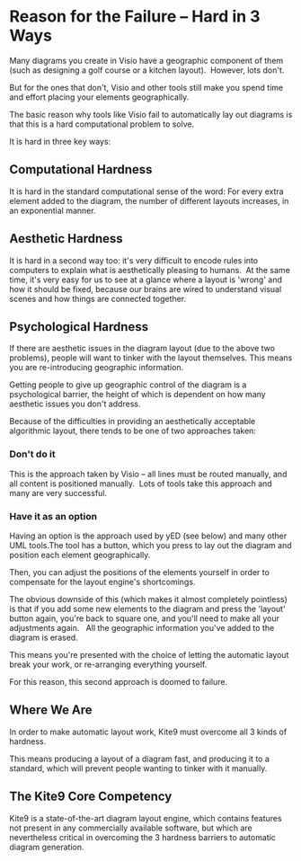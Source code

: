 # Reason for the Failure – Hard in 3 Ways

Many diagrams you create in Visio have a geographic component of them
(such as designing a golf course or a kitchen layout).  However, lots don't.  

But for the ones that don't, Visio and other tools still make you spend time and effort placing your elements
geographically.

The basic reason why tools like Visio fail to automatically lay out diagrams is that this is a hard computational problem to solve.

It is hard in three key ways:

## Computational Hardness

It is hard in the standard computational sense of the word: For every extra element added to the
diagram, the number of different layouts increases, in an exponential
manner. 

## Aesthetic Hardness

It is hard in a second way too: it's very difficult to encode rules into
computers to explain what is aesthetically pleasing to humans.  At the same time, it's very easy for
us to see at a glance where a layout is 'wrong' and how it should be
fixed, because our brains are wired to understand visual scenes and how
things are connected together.

## Psychological Hardness

If there are aesthetic issues in the diagram layout (due to the above two problems), people will want to tinker with the layout themselves.  This means you are re-introducing geographic information.  

Getting people to give up geographic control of the diagram is a psychological barrier, the height of which is dependent on how many aesthetic issues you don't address.

Because of the difficulties in providing an aesthetically acceptable
algorithmic layout, there tends to be one of two approaches taken:

### Don't do it

This is the approach taken by Visio – all lines must be routed manually, and all content is positioned manually. 
Lots of tools take this approach and many are very successful.

### Have it as an option

Having an option is the approach used by yED (see below) and many other UML tools.The tool has a button,
which you press to lay out the diagram and position each element geographically.

Then, you can adjust the positions of the elements yourself in order to compensate for the layout engine's shortcomings.

The obvious downside of this (which makes it almost completely pointless) is that if you add some new elements to the diagram and press the 'layout' button again, you're back to square one, and you'll need to
make all your adjustments again.   All the geographic information you've added to the diagram is erased.

This means you're presented with the choice of letting the automatic layout break your work, or re-arranging everything yourself.

For this reason, this second approach is doomed to failure.

## Where We Are

In order to make automatic layout work, Kite9 must overcome all 3 kinds
of hardness.

This means producing a layout of a diagram fast, and producing it to a standard, which will
prevent people wanting to tinker with it manually.

## The Kite9 Core Competency

Kite9 is a state-of-the-art diagram layout engine, which contains
features not present in any commercially available software, but which
are nevertheless critical in overcoming the 3 hardness barriers to
automatic diagram generation.
